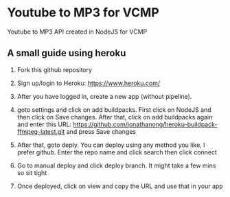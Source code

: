 # Youtube to MP3 for VCMP

Youtube to MP3 API created in NodeJS for VCMP

## A small guide using heroku

1. Fork this github repository

2. Sign up/login to Heroku: https://www.heroku.com/

3. After you have logged in, create a new app (without pipeline).

4. goto settings and click on add buildpacks. First click on NodeJS and then click on Save changes.
   After that, click on add buildpacks again and enter this URL:
   https://github.com/jonathanong/heroku-buildpack-ffmpeg-latest.git
   and press Save changes

5. After that, goto deply. You can deploy using any method you like, I prefer github. Enter the repo name and click search then click connect

6. Go to manual deploy and click deploy branch. It might take a few mins so sit tight

7. Once deployed, click on view and copy the URL and use that in your app

